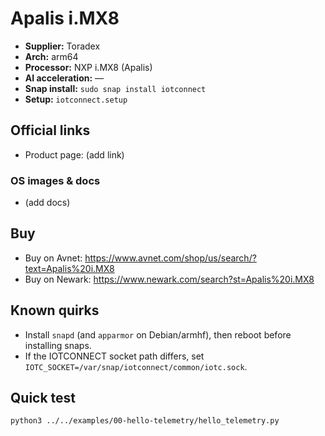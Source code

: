 # Apalis i.MX8

- **Supplier:** Toradex
- **Arch:** arm64
- **Processor:** NXP i.MX8 (Apalis)
- **AI acceleration:** —
- **Snap install:** `sudo snap install iotconnect`
- **Setup:** `iotconnect.setup`

## Official links
- Product page: (add link)

### OS images & docs
- (add docs)

## Buy
- Buy on Avnet: https://www.avnet.com/shop/us/search/?text=Apalis%20i.MX8
- Buy on Newark: https://www.newark.com/search?st=Apalis%20i.MX8

## Known quirks
- Install `snapd` (and `apparmor` on Debian/armhf), then reboot before installing snaps.
- If the IOTCONNECT socket path differs, set `IOTC_SOCKET=/var/snap/iotconnect/common/iotc.sock`.

## Quick test
```bash
python3 ../../examples/00-hello-telemetry/hello_telemetry.py
```
